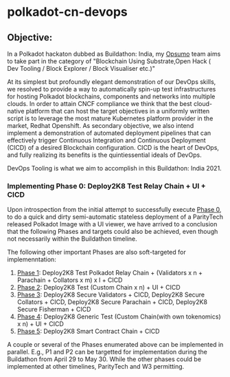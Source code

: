 # polkadot-cn-devops

## Objective: 
  In a Polkadot hackaton dubbed as Buildathon: India, my [Opsumo](www.opsumo.co) team aims to take part in the category of "Blockchain Using Substrate,Open Hack ( Dev Tooling / Block Explorer / Block Visualiser etc.)" 

  At its simplest but profoundly elegant demonstration of our DevOps skills, we resolved to provide a way to automatically spin-up test infrastructures for hosting Polkadot blockchains, components and networks into multiple clouds. In order to attain CNCF compliance we think that the best cloud-native platform that can host the target objectives in a uniformly written script is to leverage the most mature Kubernetes platform provider in the market, Redhat Openshift. As secondary objective, we also intend implement a demonstration of automated deployment pipelines that can effectively trigger Continuous Integration and Continuous Deployment (CICD) of a desired Blockchain configuration. CICD is the heart of DevOps, and fully realizing its benefits is the quintiessential ideals of DevOps. 
  
  DevOps Tooling is what we aim to accomplish in this Buildathon: India 2021.

  ### Implementing Phase 0: Deploy2K8 Test Relay Chain + UI + CICD

  Upon introspection from the initial attempt to successfully execute [Phase 0](./deploy-chain-0/README.md), to do a quick and dirty semi-automatic stateless deployment of a ParityTech released Polkadot Image with a UI viewer, we have arrived to a conclusion that the following Phases and targets could also be achieved, even though not necessarily within the Buildathon timeline.

  The following other important Phases are also soft-targeted for implemenntation:

  1. [Phase 1](./deploy-chain-1/README.md): Deploy2K8 Test Polkadot Relay Chain + (Validators x n + Parachain + Collators x m) x l + CICD
  2. [Phase 2](./deploy-chain-2/README.md): Deploy2K8 Test (Custom Chain x n) + UI + CICD
  3. [Phase 3](./deploy-chain-3/README.md): Deploy2K8 Secure Validators + CICD, Deploy2K8 Secure Collators  + CICD, Deploy2K8 Secure Parachain + CICD, Deploy2K8 Secure Fisherman + CICD
  4. [Phase 4](./deploy-chain-4/README.md): Deploy2K8 Generic Test (Custom Chain(with own tokenomics) x n) + UI + CICD
  5. [Phase 5](./deploy-chain-5/README.md): Deploy2K8 Smart Contract Chain  + CICD  

  A couple or several of the Phases enumerated above can be implemented in parallel. E.g., P1 and P2 can be targetted for implementation during the Buildathon from April 29 to May 30. While the other phases could be implemented at other timelines, ParityTech and W3 permitting.
